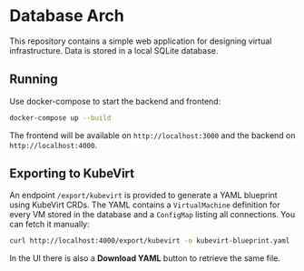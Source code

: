 # Database Arch

This repository contains a simple web application for designing virtual infrastructure. Data is stored in a local SQLite database.

## Running

Use docker-compose to start the backend and frontend:

```bash
docker-compose up --build
```

The frontend will be available on `http://localhost:3000` and the backend on `http://localhost:4000`.

## Exporting to KubeVirt

An endpoint `/export/kubevirt` is provided to generate a YAML blueprint using KubeVirt CRDs. The YAML contains a `VirtualMachine` definition for every VM stored in the database and a `ConfigMap` listing all connections. You can fetch it manually:

```bash
curl http://localhost:4000/export/kubevirt -o kubevirt-blueprint.yaml
```

In the UI there is also a **Download YAML** button to retrieve the same file.


